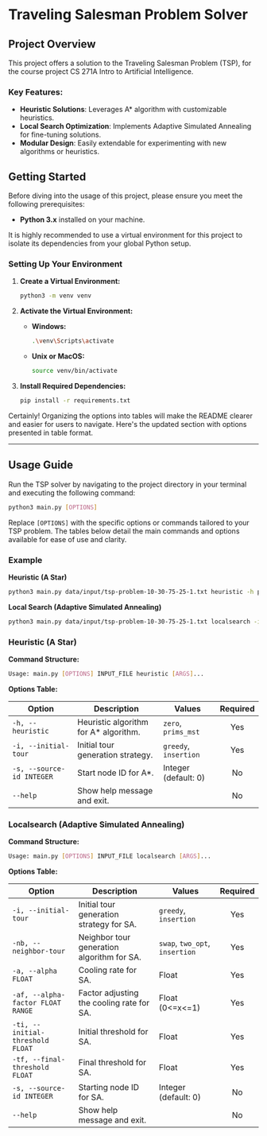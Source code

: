 # Traveling Salesman Problem Solver

## Project Overview

This project offers a solution to the Traveling Salesman Problem (TSP), for the course project CS 271A Intro to Artificial Intelligence.

### Key Features:
- **Heuristic Solutions**: Leverages A* algorithm with customizable heuristics.
- **Local Search Optimization**: Implements Adaptive Simulated Annealing for fine-tuning solutions.
- **Modular Design**: Easily extendable for experimenting with new algorithms or heuristics.

## Getting Started

Before diving into the usage of this project, please ensure you meet the following prerequisites:

- **Python 3.x** installed on your machine.

It is highly recommended to use a virtual environment for this project to isolate its dependencies from your global Python setup.

### Setting Up Your Environment

1. **Create a Virtual Environment:**
    ```bash
    python3 -m venv venv
    ```

2. **Activate the Virtual Environment:**
    - **Windows:**
        ```bash
        .\venv\Scripts\activate
        ```
    - **Unix or MacOS:**
        ```bash
        source venv/bin/activate
        ```

3. **Install Required Dependencies:**
    ```bash
    pip install -r requirements.txt
    ```

Certainly! Organizing the options into tables will make the README clearer and easier for users to navigate. Here's the updated section with options presented in table format.

---

## Usage Guide

Run the TSP solver by navigating to the project directory in your terminal and executing the following command:

```bash
python3 main.py [OPTIONS]
```

Replace `[OPTIONS]` with the specific options or commands tailored to your TSP problem. The tables below detail the main commands and options available for ease of use and clarity.

### Example

**Heuristic (A Star)**
```bash
python3 main.py data/input/tsp-problem-10-30-75-25-1.txt heuristic -h prims_mst -i greedy source_id 1
```

**Local Search (Adaptive Simulated Annealing)**
```bash
python3 main.py data/input/tsp-problem-10-30-75-25-1.txt localsearch -i greedy -nb swap -a 1 -af 0.0001 -ti 10000 -tf 1 -s 1
```

### Heuristic (A Star)

**Command Structure:**
```bash
Usage: main.py [OPTIONS] INPUT_FILE heuristic [ARGS]...
```

**Options Table:**

| Option                   | Description                                                  | Values                                | Required |
|--------------------------|--------------------------------------------------------------|---------------------------------------|:--------:|
| `-h, --heuristic`        | Heuristic algorithm for A* algorithm.                        | `zero`, `prims_mst`            |   Yes    |
| `-i, --initial-tour`     | Initial tour generation strategy.                            | `greedy`, `insertion`                 |   Yes    |
| `-s, --source-id INTEGER`| Start node ID for A*.                                        | Integer (default: 0)                  |    No    |
| `--help`                 | Show help message and exit.                                  |                                       |    No    |

### Localsearch (Adaptive Simulated Annealing)

**Command Structure:**
```bash
Usage: main.py [OPTIONS] INPUT_FILE localsearch [ARGS]...
```

**Options Table:**

| Option                          | Description                                                   | Values                                  | Required |
|---------------------------------|---------------------------------------------------------------|-----------------------------------------|:--------:|
| `-i, --initial-tour`            | Initial tour generation strategy for SA.                      | `greedy`, `insertion`                   |   Yes    |
| `-nb, --neighbor-tour`          | Neighbor tour generation algorithm for SA.                    | `swap`, `two_opt`, `insertion`          |   Yes    |
| `-a, --alpha FLOAT`             | Cooling rate for SA.                                          | Float                                   |   Yes    |
| `-af, --alpha-factor FLOAT RANGE`| Factor adjusting the cooling rate for SA.                    | Float (0<=x<=1)                         |   Yes    |
| `-ti, --initial-threshold FLOAT`| Initial threshold for SA.                                     | Float                                   |   Yes    |
| `-tf, --final-threshold FLOAT`  | Final threshold for SA.                                       | Float                                   |   Yes    |
| `-s, --source-id INTEGER`       | Starting node ID for SA.                                      | Integer (default: 0)                    |    No    |
| `--help`                        | Show help message and exit.                                   |                                         |    No    |

